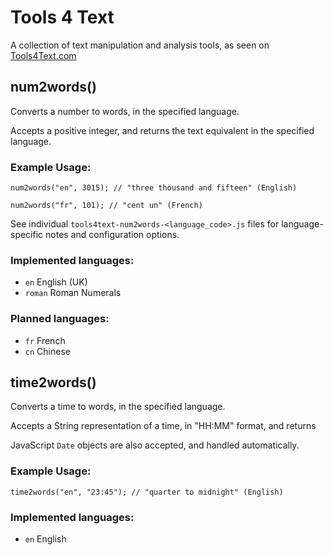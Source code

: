 # Tools 4 Text

A collection of text manipulation and analysis tools, as seen on [Tools4Text.com](http://tools4text.com/)

## num2words()

Converts a number to words, in the specified language.

Accepts a positive integer, and returns the text equivalent in the specified language.

### Example Usage:

    num2words("en", 3015); // "three thousand and fifteen" (English)

    num2words("fr", 101); // "cent un" (French)
    
See individual `tools4text-num2words-<language_code>.js` files for language-specific notes and configuration options.

### Implemented languages:

*   `en` English (UK)
*   `roman` Roman Numerals

### Planned languages:

*   `fr` French
*   `cn` Chinese

## time2words()

Converts a time to words, in the specified language.

Accepts a String representation of a time, in "HH:MM" format, and returns

JavaScript `Date` objects are also accepted, and handled automatically.

### Example Usage:

    time2words("en", "23:45"); // "quarter to midnight" (English)

### Implemented languages:

* `en` English

